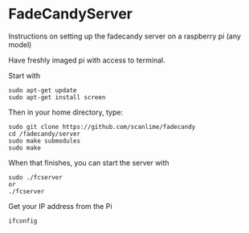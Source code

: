 # FadeCandyServer
Instructions on setting up the fadecandy server on a raspberry pi (any model)


Have freshly imaged pi with access to terminal.

Start with
```
sudo apt-get update
sudo apt-get install screen
```


Then in your home directory, type:
```
sudo git clone https://github.com/scanlime/fadecandy
cd /fadecandy/server
sudo make submodules
sudo make
```

When that finishes, you can start the server with 
```
sudo ./fcserver
or 
./fcserver
```

Get your IP address from the Pi
```
ifconfig
```




